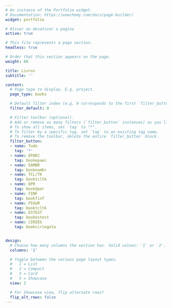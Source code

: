 ```yaml
---
# An instance of the Portfolio widget.
# Documentation: https://wowchemy.com/docs/page-builder/
widget: portfolio

# Ativar ou desativar a pagina
active: true

# This file represents a page section.
headless: true

# Order that this section appears on the page.
weight: 68

title: Livros
subtitle: ''

content:
  # Page type to display. E.g. project.
  page_type: books

  # Default filter index (e.g. 0 corresponds to the first `filter_button` instance below).
  filter_default: 0

  # Filter toolbar (optional).
  # Add or remove as many filters (`filter_button` instances) as you like.
  # To show all items, set `tag` to "*".
  # To filter by a specific tag, set `tag` to an existing tag name.
  # To remove the toolbar, delete the entire `filter_button` block.
  filter_button:
  - name: Tudo
    tag: '*'
  - name: EPAEC
    tag: bookepaec
  - name: EAMBR
    tag: bookeambr
  - name: TCL/TK
    tag: booktcltk
  - name: DPR
    tag: bookdper
  - name: FINF
    tag: bookfinf
  - name: PIGUR
    tag: booktcltk
  - name: ESTEST
    tag: bookestest
  - name: CIRIEG
    tag: bookciriegola


design:
  # Choose how many columns the section has. Valid values: '1' or '2'.
  columns: '2'

  # Toggle between the various page layout types.
  #   1 = List
  #   2 = Compact
  #   3 = Card
  #   5 = Showcase
  view: 2

  # For Showcase view, flip alternate rows?
  flip_alt_rows: false
---
```


